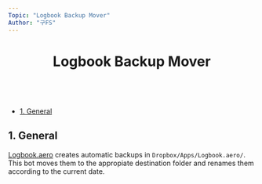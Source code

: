 ```yaml
---
Topic: "Logbook Backup Mover"
Author: "구FS"
---
```

<link href="./src/KFS/md_style.css" rel="stylesheet"></link>
<body>

# <p style="text-align: center">Logbook Backup Mover</p>
<br>
<br>

- [1. General](#1-general)

## 1. General

[Logbook.aero](https://www.logbook.aero/) creates automatic backups in `Dropbox/Apps/Logbook.aero/`.
This bot moves them to the appropiate destination folder and renames them according to the current date.

</body>